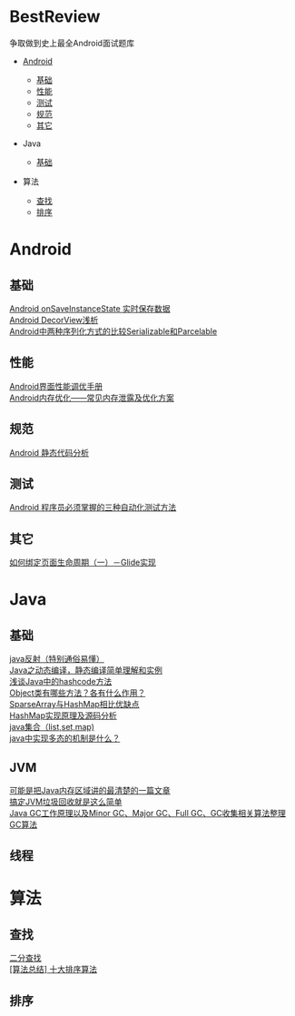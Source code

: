 # BestReview
争取做到史上最全Android面试题库

- [Android](#Android)
  - [基础](#基础)
  - [性能](#性能)
  - [测试](#测试)
  - [规范](#规范)
  - [其它](#其它)

- Java
  - [基础](#基础)
  
- 算法
  - [查找](#查找)
  - [排序](#排序)

# Android
## 基础
[Android onSaveInstanceState 实时保存数据](https://blog.csdn.net/adminlxb89/article/details/81365082)  
[Android DecorView浅析](https://www.cnblogs.com/ldq2016/p/6671501.html)  
[Android中两种序列化方式的比较Serializable和Parcelable](https://blog.csdn.net/wangchunlei123/article/details/51345130)  

## 性能
[Android界面性能调优手册](https://androidtest.org/android-graphics-performance-pattens)  
[Android内存优化——常见内存泄露及优化方案](https://www.jianshu.com/p/ab4a7e353076)  

## 规范
[Android 静态代码分析](https://blog.csdn.net/u010420435/article/details/69605583)  

## 测试 
[Android 程序员必须掌握的三种自动化测试方法](https://www.cnblogs.com/punkisnotdead/p/5103323.html)  

## 其它
[如何绑定页面生命周期（一）－Glide实现](https://www.jianshu.com/p/cdebe33df7a0)  

# Java
## 基础
[java反射（特别通俗易懂）](https://blog.csdn.net/lwl20140904/article/details/80163880)  
[Java之动态编译，静态编译简单理解和实例](https://www.jianshu.com/p/781987c1db8a)  
[浅谈Java中的hashcode方法](https://www.cnblogs.com/dolphin0520/p/3681042.html)  
[Object类有哪些方法？各有什么作用？](https://blog.csdn.net/qq_30264689/article/details/81903031)  
[SparseArray与HashMap相比优缺点](https://blog.csdn.net/qwer123qwerz/article/details/79345524)  
[HashMap实现原理及源码分析](https://www.cnblogs.com/chengxiao/p/6059914.html)  
[java集合（list,set,map)](https://www.cnblogs.com/yangliguo/p/7476788.html)  
[java中实现多态的机制是什么？](https://blog.csdn.net/bornlili/article/details/55213563)  


## JVM
[可能是把Java内存区域讲的最清楚的一篇文章](https://mp.weixin.qq.com/s?__biz=Mzg2OTA0Njk0OA==&mid=2247484884&amp;idx=1&amp;sn=0d9b841ce0fc300c78ade2a87ffbfb46&source=41#wechat_redirect)  
[搞定JVM垃圾回收就是这么简单](https://blog.csdn.net/qq_34337272/article/details/82177383)  
[Java GC工作原理以及Minor GC、Major GC、Full GC、GC收集相关算法整理](https://blog.csdn.net/lovexiaoqiqi/article/details/81737213)  
[GC算法](https://blog.csdn.net/luomingkui1109/article/details/72821082)  

## 线程


# 算法
## 查找
[二分查找](https://www.jianshu.com/p/0f823fbd4d20)  
[[算法总结] 十大排序算法](https://www.colabug.com/4194710.html)  

## 排序
